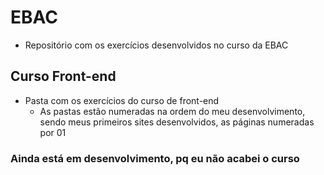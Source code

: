 # EBAC
- Repositório com os exercícios desenvolvidos no curso da EBAC
## Curso Front-end
- Pasta com os exercícios do curso de front-end
    - As pastas estão numeradas na ordem do meu desenvolvimento, sendo meus primeiros sites desenvolvidos,
    as páginas numeradas por 01

### Ainda está em desenvolvimento, pq eu não acabei o curso
